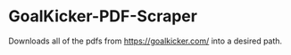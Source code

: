 # GoalKicker-PDF-Scraper
Downloads all of the pdfs from https://goalkicker.com/ into a desired path.
